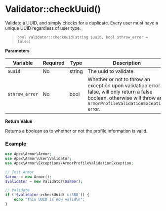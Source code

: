 
# Validator::checkUuid()

Validate a UUID, and simply checks for a duplicate.  Every user must have a unique UUID regardless of user type.

> `bool Validator::checkUuid(string $uuid, bool $throw_error = false)`

**Parameters**

Variable | Required | Type | Description
------------- |------------- |------------- |------------- 
`$uuid` | No | string | The uuid to validate.
`$throw_error` | No | bool | Whether or not to throw an exception upon validation error.  If false, will only return a false boolean, otherwise will throw an `ArmorProfileValidationException` error.

**Return Value**

Returns a boolean as to whether or not the profile information is valid.


### Example

~~~php
use Apex\Armor\Armor;
use Apex\Armor\User\Validator;
use Apex\Armor\Exceptions\ArmorProfileValidationException;

// Init Armor
$armor = new Armor();
$validator = new Validator($armor);

// Validate
if (!$validator->checkUuid('u:388')) { 
    echo "This UUID is now valid\n":
}
~~~



